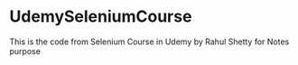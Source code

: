 # UdemySeleniumCourse
This is the code from Selenium Course in Udemy by Rahul Shetty for Notes purpose
